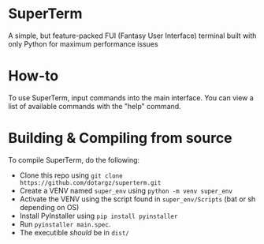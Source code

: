 # SuperTerm
A simple, but feature-packed FUI (Fantasy User Interface) terminal built with only Python for maximum performance issues 

# How-to
To use SuperTerm, input commands into the main interface. You can view a list of available commands with the "help" command.

# Building & Compiling from source
To compile SuperTerm, do the following:
- Clone this repo using ``git clone https://github.com/dotargz/superterm.git``
- Create a VENV named ``super_env`` using ``python -m venv super_env``
- Activate the VENV using the script found in ``super_env/Scripts`` (bat or sh depending on OS)
- Install PyInstaller using ``pip install pyinstaller``
- Run ``pyinstaller main.spec``. 
- The executible *should* be in ``dist/``
